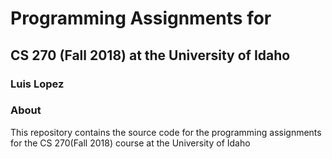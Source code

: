 # Programming Assignments for
## CS 270 (Fall 2018) at the University of Idaho
### Luis Lopez 
### About 
This repository contains the source code for the programming assignments for the CS 270(Fall 2018) course at the University of Idaho 
